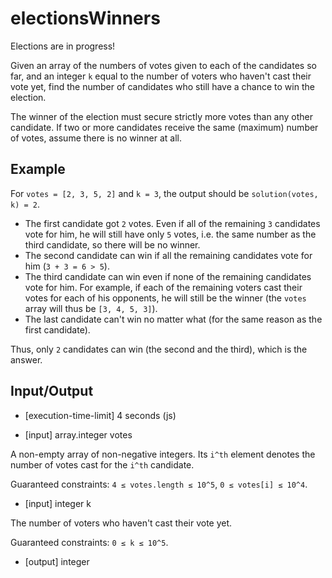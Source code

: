 # electionsWinners

Elections are in progress!

Given an array of the numbers of votes given to each of the candidates so far, and an integer `k` equal to the number of voters who haven't cast their vote yet, find the number of candidates who still have a chance to win the election.

The winner of the election must secure strictly more votes than any other candidate. If two or more candidates receive the same (maximum) number of votes, assume there is no winner at all.

## Example

For `votes = [2, 3, 5, 2]` and `k = 3`, the output should be
`solution(votes, k) = 2`.

- The first candidate got `2` votes. Even if all of the remaining `3` candidates vote for him, he will still have only `5` votes, i.e. the same number as the third candidate, so there will be no winner.
- The second candidate can win if all the remaining candidates vote for him (`3 + 3 = 6 > 5`).
- The third candidate can win even if none of the remaining candidates vote for him. For example, if each of the remaining voters cast their votes for each of his opponents, he will still be the winner (the `votes` array will thus be `[3, 4, 5, 3]`).
- The last candidate can't win no matter what (for the same reason as the first candidate).

Thus, only `2` candidates can win (the second and the third), which is the answer.

## Input/Output

- [execution-time-limit] 4 seconds (js)

- [input] array.integer votes

A non-empty array of non-negative integers. Its `i^th` element denotes the number of votes cast for the `i^th` candidate.

Guaranteed constraints:
`4 ≤ votes.length ≤ 10^5`,
`0 ≤ votes[i] ≤ 10^4`.

- [input] integer k

The number of voters who haven't cast their vote yet.

Guaranteed constraints:
`0 ≤ k ≤ 10^5`.

- [output] integer
